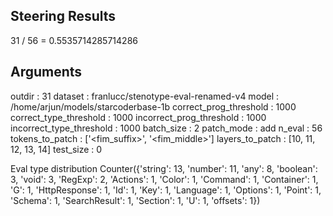 ## Steering Results
31 / 56 = 0.5535714285714286
## Arguments
outdir : 31
dataset : franlucc/stenotype-eval-renamed-v4
model : /home/arjun/models/starcoderbase-1b
correct_prog_threshold : 1000
correct_type_threshold : 1000
incorrect_prog_threshold : 1000
incorrect_type_threshold : 1000
batch_size : 2
patch_mode : add
n_eval : 56
tokens_to_patch : ['<fim_suffix>', '<fim_middle>']
layers_to_patch : [10, 11, 12, 13, 14]
test_size : 0

Eval type distribution
Counter({'string': 13, 'number': 11, 'any': 8, 'boolean': 3, 'void': 3, 'RegExp': 2, 'Actions': 1, 'Color': 1, 'Command': 1, 'Container': 1, 'G': 1, 'HttpResponse': 1, 'Id': 1, 'Key': 1, 'Language': 1, 'Options': 1, 'Point': 1, 'Schema': 1, 'SearchResult': 1, 'Section': 1, 'U': 1, 'offsets': 1})